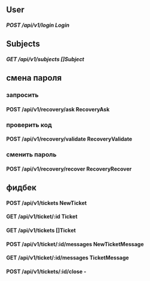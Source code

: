 








## User
##### POST /api/v1/login Login


## Subjects
##### GET /api/v1/subjects []Subject


## смена пароля
### запросить
#### POST /api/v1/recovery/ask RecoveryAsk

### проверить код
#### POST /api/v1/recovery/validate RecoveryValidate

### сменить пароль
#### POST /api/v1/recovery/recover RecoveryRecover


## фидбек
#### POST /api/v1/tickets   NewTicket
#### GET /api/v1/ticket/:id Ticket
#### GET /api/v1/tickets []Ticket
#### POST /api/v1/ticket/:id/messages NewTicketMessage
#### GET /api/v1/ticket/:id/messages TicketMessage
#### POST /api/v1/tickets/:id/close -

 

